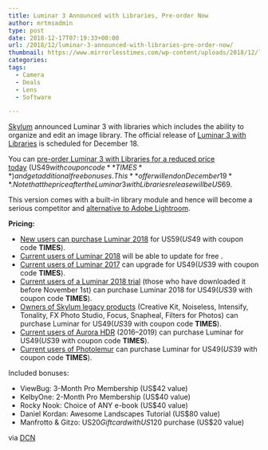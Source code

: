 ```yaml
---
title: Luminar 3 Announced with Libraries, Pre-order Now
author: mrtmsadmin
type: post
date: 2018-12-17T07:19:33+00:00
url: /2018/12/luminar-3-announced-with-libraries-pre-order-now/
thumbnail: https://www.mirrorlesstimes.com/wp-content/uploads/2018/12/luminar-3-announced-1.jpg
categories:
tags:
  - Camera
  - Deals
  - Lens
  - Software

---
```

<a href="https://macphun.evyy.net/c/1130509/320119/3255" target="_blank" rel="noopener">Skylum</a> announced Luminar 3 with libraries which includes the ability to organize and edit an image library. <span class="s1">The official release of <a href="https://macphun.evyy.net/c/1130509/320119/3255" target="_blank" rel="noopener">Luminar 3 with Libraries</a> is scheduled for December 18. </span>

You can <a href="https://macphun.evyy.net/c/1130509/320119/3255" target="_blank" rel="noopener">pre-order Luminar 3 with Libraries for a reduced price today</a> (US$49 with coupon code **TIMES**) and get additional free bonuses. This **offer will end on December 19**. Note that the price after the Luminar 3 with Libraries release will be US$69.

This version comes with a built-in library module and hence will become a serious competitor and <a href="https://macphun.evyy.net/c/1130509/325113/3255" target="_blank" rel="noopener">alternative to Adobe Lightroom</a>.<!--more-->

**Pricing:**

  * <a href="https://macphun.evyy.net/c/1130509/320119/3255" target="_blank" rel="noopener">New users can purchase Luminar 2018</a> for US$59 ( US$49 with coupon code **TIMES**).
  * <a href="https://macphun.evyy.net/c/1130509/320119/3255" target="_blank" rel="noopener">Current users of Luminar 2018</a> will be able to update for free .
  * <a href="https://macphun.evyy.net/c/1130509/320119/3255" target="_blank" rel="noopener">Current users of Luminar 2017</a> can upgrade for US$49 ( US$39 with coupon code **TIMES**).
  * <a href="https://macphun.evyy.net/c/1130509/320119/3255" target="_blank" rel="noopener">Current users of a Luminar 2018 trial</a> (those who have downloaded it before November 1st) can purchase Luminar 2018 for US$49 ( US$39 with coupon code **TIMES**).
  * <a href="https://macphun.evyy.net/c/1130509/320119/3255" target="_blank" rel="noopener">Owners of Skylum legacy products</a> (Creative Kit, Noiseless, Intensify, Tonality, FX Photo Studio, Focus, Snapheal, Filters for Photos) can purchase Luminar for US$49 ( US$39 with coupon code **TIMES**).
  * <a href="https://macphun.evyy.net/c/1130509/320119/3255" target="_blank" rel="noopener">Current users of Aurora HDR</a> (2016–2019) can purchase Luminar for US$49 ( US$39 with coupon code **TIMES**).
  * <a href="https://macphun.evyy.net/c/1130509/320119/3255" target="_blank" rel="noopener">Current users of Photolemur</a> can purchase Luminar for US$49 ( US$39 with coupon code ****TIMES****).

Included bonuses:

  * ViewBug: 3-Month Pro Membership (US$42 value)
  * KelbyOne: 2-Month Pro Membership (US$40 value)
  * Rocky Nook: Choice of ANY e-book (US$40 value)
  * Daniel Kordan: Awesome Landscapes Tutorial (US$80 value)
  * Manfrotto & Gitzo: US$20 Gift card with US$120 purchase (US$20 value)

via <a href="https://www.dailycameranews.com/2018/12/luminar-3-announced/" target="_blank" rel="noopener">DCN</a>